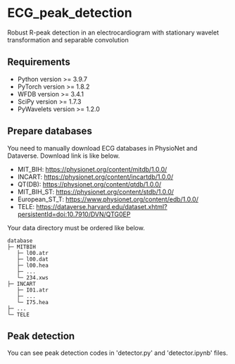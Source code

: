 # ECG_peak_detection
Robust R-peak detection in an electrocardiogram with stationary wavelet transformation and separable convolution

## Requirements
* Python version >= 3.9.7 
* PyTorch version >= 1.8.2 
* WFDB version >= 3.4.1 
* SciPy version >= 1.7.3 
* PyWavelets version >= 1.2.0 

## Prepare databases
You need to manually download ECG databases in PhysioNet and Dataverse. Download link is like below.
* MIT_BIH: https://physionet.org/content/mitdb/1.0.0/
* INCART: https://physionet.org/content/incartdb/1.0.0/
* QT(DB): https://physionet.org/content/qtdb/1.0.0/
* MIT_BIH_ST: https://physionet.org/content/stdb/1.0.0/
* European_ST_T: https://www.physionet.org/content/edb/1.0.0/
* TELE: https://dataverse.harvard.edu/dataset.xhtml?persistentId=doi:10.7910/DVN/QTG0EP

Your data directory must be ordered like below.
```
database
├─ MITBIH
   ├─ l00.atr
   ├─ l00.dat
   ├─ l00.hea
   ├─ ...
   └─ 234.xws
├─ INCART
   ├─ I01.atr
   ├─ ...
   └─ I75.hea
├─ ...
└─ TELE
```

## Peak detection
You can see peak detection codes in 'detector.py' and 'detector.ipynb' files.
